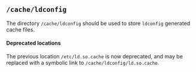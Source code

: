 ## `/cache/ldconfig`

The directory `/cache/ldconfig` should be used to store `ldconfig`
generated cache files.

#### Deprecated locations

The previous location `/etc/ld.so.cache` is now deprecated, and may be
replaced with a symbolic link to `/cache/ldconfig/ld.so.cache`.
